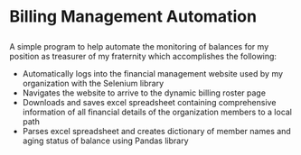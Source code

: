 # Billing Management Automation <p>
A simple program to help automate the monitoring of balances for my position as treasurer of my fraternity which accomplishes the following:
 <ul>
  <li>Automatically logs into the financial management website used by my organization with the Selenium library</li>
  <li>Navigates the website to arrive to the dynamic billing roster page</li>
  <li>Downloads and saves excel spreadsheet containing comprehensive information of all financial details of the organization members to a local path</li>
  <li>Parses excel spreadsheet and creates dictionary of member names and aging status of balance using Pandas library</li>


